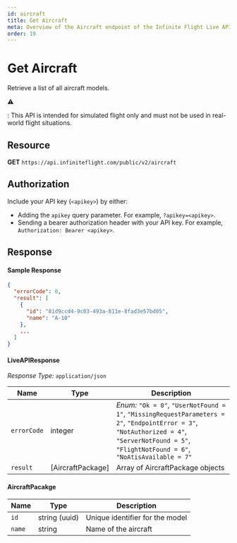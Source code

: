 ```yaml
---
id: aircraft
title: Get Aircraft
meta: Overview of the Aircraft endpoint of the Infinite Flight Live API
order: 19
---
```


# Get Aircraft

Retrieve a list of all aircraft models.

⚠️

: This API is intended for simulated flight only and must not be used in real-world flight situations.

## Resource

**GET** `https://api.infiniteflight.com/public/v2/aircraft`

## Authorization

Include your API key (`<apikey>`) by either:

- Adding the `apikey` query parameter. For example, `?apikey=<apikey>`.
- Sending a bearer authorization header with your API key. For example, `Authorization: Bearer <apikey>`.

## Response

#### Sample Response

```json
{
  "errorCode": 0,
  "result": [
    {
      "id": "81d9ccd4-9c03-493a-811e-8fad3e57bd05",
      "name": "A-10"
    },
    ...
  ]
}
```

#### LiveAPIResponse

*Response Type:* `application/json`

| Name        | Type          | Description                                                  |
| ----------- | ------------- | ------------------------------------------------------------ |
| `errorCode` | integer       | _Enum:_ `"Ok = 0"`, `"UserNotFound = 1"`, `"MissingRequestParameters = 2"`, `"EndpointError = 3"`, `"NotAuthorized = 4"`, `"ServerNotFound = 5"`, `"FlightNotFound = 6"`, `"NoAtisAvailable = 7"` |
| `result`    | [AircraftPackage] | Array of AircraftPackage objects                                 |

#### AircraftPacakge

| Name   | Type          | Description                     |
| ------ | ------------- | ------------------------------- |
| `id`   | string (uuid) | Unique identifier for the model |
| `name` | string        | Name of the aircraft            |